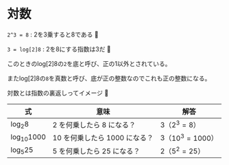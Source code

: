 # 対数

`2^3 = 8` : 2を3乗すると8である :dog:

`3 = log[2]8` : 2を8にする指数は3だ :dog:

このときのlog[2]8の`2`を底と呼び、正の1以外とされている。

またlog[2]8の`8`を真数と呼び、底が正の整数なのでこれも正の整数になる。

対数とは指数の裏返しってイメージ :dog:

| 式               | 意味                          | 解答               |
|------------------|-------------------------------|--------------------|
| $\log_2 8$       | 2 を何乗したら 8 になる？     | 3（$2^3 = 8$）     |
| $\log_{10} 1000$ | 10 を何乗したら 1000 になる？ | 3（$10^3 = 1000$） |
| $\log_5 25$      | 5 を何乗したら 25 になる？    | 2（$5^2 = 25$）    |

